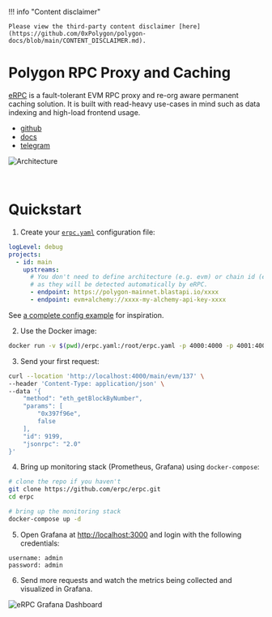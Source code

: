!!! info "Content disclaimer"

    Please view the third-party content disclaimer [here](https://github.com/0xPolygon/polygon-docs/blob/main/CONTENT_DISCLAIMER.md).


# Polygon RPC Proxy and Caching

[eRPC](https://erpc.cloud/) is a fault-tolerant EVM RPC proxy and re-org aware permanent caching solution. It is built with read-heavy use-cases in mind such as data indexing and high-load frontend usage.

- [github](https://github.com/erpc/erpc)<br/>
- [docs](https://docs.erpc.cloud/)<br/>
- [telegram](https://t.me/erpc_cloud)<br/>

![Architecture](https://github.com/erpc/erpc/raw/main/assets/hla-diagram.svg)

<br />

# Quickstart

1. Create your [`erpc.yaml`](https://docs.erpc.cloud/config/example) configuration file:
```yaml title="erpc.yaml"
logLevel: debug
projects:
  - id: main
    upstreams:
      # You don't need to define architecture (e.g. evm) or chain id (e.g. 137)
      # as they will be detected automatically by eRPC.
      - endpoint: https://polygon-mainnet.blastapi.io/xxxx
      - endpoint: evm+alchemy://xxxx-my-alchemy-api-key-xxxx
```
  See [a complete config example](https://docs.erpc.cloud/config/example) for inspiration.

2. Use the Docker image:
```bash
docker run -v $(pwd)/erpc.yaml:/root/erpc.yaml -p 4000:4000 -p 4001:4001 ghcr.io/erpc/erpc:latest
```

3. Send your first request:
```bash
curl --location 'http://localhost:4000/main/evm/137' \
--header 'Content-Type: application/json' \
--data '{
    "method": "eth_getBlockByNumber",
    "params": [
        "0x397f96e",
        false
    ],
    "id": 9199,
    "jsonrpc": "2.0"
}'
```

4. Bring up monitoring stack (Prometheus, Grafana) using `docker-compose`:
```bash
# clone the repo if you haven't
git clone https://github.com/erpc/erpc.git
cd erpc

# bring up the monitoring stack
docker-compose up -d
```

5. Open Grafana at [http://localhost:3000](http://localhost:3000) and login with the following credentials:
  ```text
  username: admin
  password: admin
  ```

6. Send more requests and watch the metrics being collected and visualized in Grafana.

![eRPC Grafana Dashboard](https://docs.erpc.cloud/_next/image?url=%2F_next%2Fstatic%2Fmedia%2Fmonitoring-example-erpc.2cb040a1.png&w=3840&q=75)
